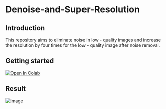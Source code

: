 # Denoise-and-Super-Resolution
## Introduction
This repository aims to eliminate noise in low - quality images and increase the resolution by four times for the low - quality image after noise removal.

## Getting started
[![Open In Colab](https://colab.research.google.com/assets/colab-badge.svg)](https://colab.research.google.com/drive/1hcOBmt3UZUcaLT4Wa2kDXgqRHp-vy4ox)

## Result
![image](https://github.com/thanhhung0112/Denoise-and-Super-Resolution/assets/79474374/472da46f-8aef-4d4b-ad16-2972377b9ccf)
